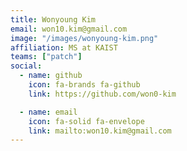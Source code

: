 ```yaml
---
title: Wonyoung Kim
email: won10.kim@gmail.com
image: "/images/wonyoung-kim.png"
affiliation: MS at KAIST
teams: ["patch"]
social:
  - name: github
    icon: fa-brands fa-github
    link: https://github.com/won0-kim

  - name: email
    icon: fa-solid fa-envelope
    link: mailto:won10.kim@gmail.com
---
```


